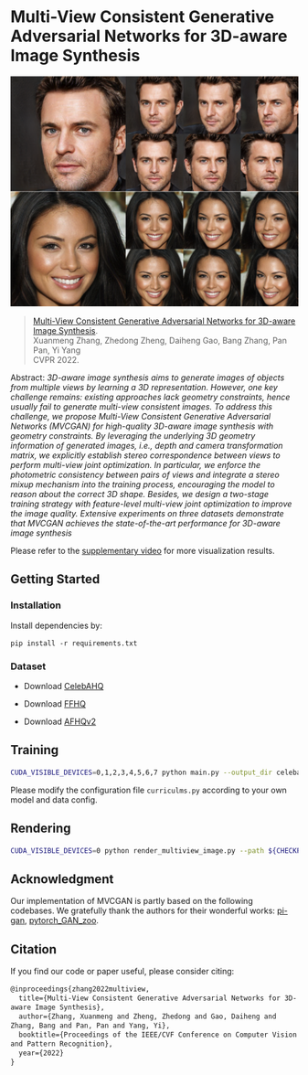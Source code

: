 # Multi-View Consistent Generative Adversarial Networks for 3D-aware Image Synthesis</sub>

![Random Sample](./docs/random_sample.png)

<!-- > This repository is an official PyTorch implementation of paper:<br> -->
> [Multi-View Consistent Generative Adversarial Networks for 3D-aware Image Synthesis](https://arxiv.org/abs/2204.06307).<br>
> Xuanmeng Zhang, Zhedong Zheng, Daiheng Gao, Bang Zhang, Pan Pan, Yi Yang <br>
> CVPR 2022.

Abstract: *3D-aware image synthesis aims to generate images of objects from multiple views by learning a 3D representation. However, one key challenge remains: 
existing approaches lack geometry constraints, hence usually fail to generate multi-view consistent images. To address this challenge,  we propose  Multi-View Consistent Generative Adversarial Networks (MVCGAN) for high-quality 3D-aware image synthesis with geometry constraints. By leveraging the underlying 3D geometry information of generated images, i.e., depth and camera transformation matrix, we explicitly establish stereo correspondence between views to perform multi-view joint optimization. In particular, we enforce the photometric consistency between pairs of views and integrate a stereo mixup mechanism into the training process, encouraging the model to reason about the correct 3D shape. Besides, we design a two-stage training strategy with feature-level multi-view joint optimization to improve the image quality. Extensive experiments on three datasets demonstrate that MVCGAN achieves the state-of-the-art performance for 3D-aware image synthesis*

Please refer to the [supplementary
video](https://drive.google.com/file/d/1D8qwd4wGh4J2nQxin70dJdjCTdE_tr0I/view?usp=sharing) for more visualization results.


## Getting Started
### Installation
Install dependencies by:
```
pip install -r requirements.txt
```

### Dataset
- Download [CelebAHQ](https://github.com/switchablenorms/CelebAMask-HQ)

- Download [FFHQ](https://github.com/NVlabs/ffhq-dataset) 

- Download [AFHQv2](https://github.com/clovaai/stargan-v2)


## Training
```bash
CUDA_VISIBLE_DEVICES=0,1,2,3,4,5,6,7 python main.py --output_dir celebahq_exp --port 12361 --curriculum CelebAHQ
```
Please modify the configuration file ```curriculms.py``` according to your own model and data config. 

## Rendering
```bash
CUDA_VISIBLE_DEVICES=0 python render_multiview_image.py --path ${CHECKPOINT_PATH} --output_dir render_dir --output_size 512 --curriculum FFHQ
```





## Acknowledgment

Our implementation of MVCGAN is partly based on the following codebases. We gratefully thank the authors for their wonderful works: 
[pi-gan](https://github.com/marcoamonteiro/pi-GAN),
[pytorch_GAN_zoo](https://github.com/facebookresearch/pytorch_GAN_zoo).

## Citation
If you find our code or paper useful, please consider citing:
```
@inproceedings{zhang2022multiview,
  title={Multi-View Consistent Generative Adversarial Networks for 3D-aware Image Synthesis},
  author={Zhang, Xuanmeng and Zheng, Zhedong and Gao, Daiheng and Zhang, Bang and Pan, Pan and Yang, Yi},
  booktitle={Proceedings of the IEEE/CVF Conference on Computer Vision and Pattern Recognition},
  year={2022}
}
```
